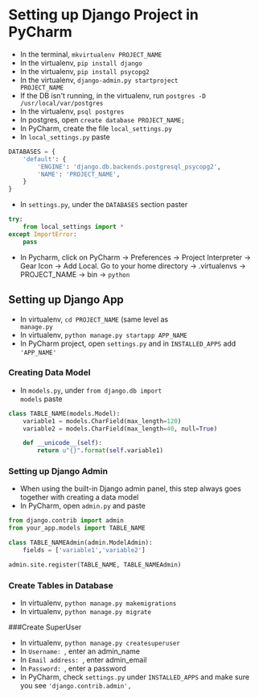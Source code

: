 # Setting up Django Project in PyCharm

* In the terminal, <code>mkvirtualenv PROJECT_NAME</code>
* In the virtualenv, <code>pip install django</code>
* In the virtualenv, <code>pip install psycopg2</code>
* In the virtualenv, <code>django-admin.py startproject PROJECT_NAME</code>
* If the DB isn't running, in the virtualenv, run <code>postgres -D /usr/local/var/postgres</code>
* In the virtualenv,  <code>psql postgres</code>
* In postgres, open <code>create database PROJECT_NAME;</code>
* In PyCharm, create the file <code>local_settings.py</code>
* In <code>local_settings.py</code> paste
````Python
DATABASES = {
    'default': {
        'ENGINE': 'django.db.backends.postgresql_psycopg2',
        'NAME': 'PROJECT_NAME',
    }
}
````
* In <code>settings.py</code>, under the <code>DATABASES</code> section paster
````Python
try:
    from local_settings import *
except ImportError:
    pass
````
* In Pycharm, click on PyCharm -> Preferences -> Project Interpreter -> Gear Icon -> Add Local. Go to your home directory -> .virtualenvs -> PROJECT_NAME -> bin -> <code>python</code>

## Setting up Django App
* In virtualenv, <code>cd PROJECT_NAME</code> (same level as <code> manage.py</code>
* In virtualenv, <code>python manage.py startapp APP_NAME</code>
* In PyCharm project, open <code>settings.py</code> and in <code>INSTALLED_APPS</code> add <code>'APP_NAME'</code>

### Creating Data Model
* In <code>models.py</code>, under <code>from django.db import models</code> paste
````Python
class TABLE_NAME(models.Model):
    variable1 = models.CharField(max_length=120)
    variable2 = models.CharField(max_length=40, null=True)

    def __unicode__(self):
        return u"{}".format(self.variable1)
````
### Setting up Django Admin
* When using the built-in Django admin panel, this step always goes together with creating a data model
* In PyCharm, open <code>admin.py</code> and paste 
````Python
from django.contrib import admin
from your_app.models import TABLE_NAME

class TABLE_NAMEAdmin(admin.ModelAdmin):
    fields = ['variable1','variable2']

admin.site.register(TABLE_NAME, TABLE_NAMEAdmin)
````
### Create Tables in Database
* In virtualenv, <code>python manage.py makemigrations</code>
* In virtualenv, <code>python manage.py migrate</code>

###Create SuperUser
* In virtualenv, <code>python manage.py createsuperuser</code>
* In <code>Username: </code>, enter an admin_name
* In <code>Email address: </code>, enter admin_email
* In <code>Password: </code>, enter a password
* In PyCharm, check <code>settings.py</code> under <code>INSTALLED_APPS</code> and make sure you see <code>'django.contrib.admin',</code>
